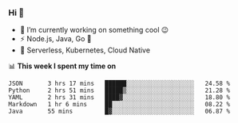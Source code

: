 ### Hi 👋

<!--
**nodejh/nodejh** is a ✨ _special_ ✨ repository because its `README.md` (this file) appears on your GitHub profile.

Here are some ideas to get you started:

- 🔭 I’m currently working on ...
- 🌱 I’m currently learning ...
- 👯 I’m looking to collaborate on ...
- 🤔 I’m looking for help with ...
- 💬 Ask me about ...
- 📫 How to reach me: ...
- 😄 Pronouns: ...
- ⚡ Fun fact: ...
-->

- 🔭 I’m currently working on something cool :wink:
- ⚡ Node.js, Java, Go :thought_balloon:
- 🤖 Serverless, Kubernetes, Cloud Native

📊 **This week I spent my time on**

<!--START_SECTION:waka-->
```text
JSON       3 hrs 17 mins   ██████░░░░░░░░░░░░░░░░░░░   24.58 % 
Python     2 hrs 51 mins   █████▒░░░░░░░░░░░░░░░░░░░   21.28 % 
YAML       2 hrs 31 mins   ████▓░░░░░░░░░░░░░░░░░░░░   18.80 % 
Markdown   1 hr 6 mins     ██░░░░░░░░░░░░░░░░░░░░░░░   08.22 % 
Java       55 mins         █▓░░░░░░░░░░░░░░░░░░░░░░░   06.87 % 
```
<!--END_SECTION:waka-->


<!--
:traffic_light: **Visitors**

![visitors](https://visitor-badge.glitch.me/badge?page_id=nodejh.nodejh)
-->
